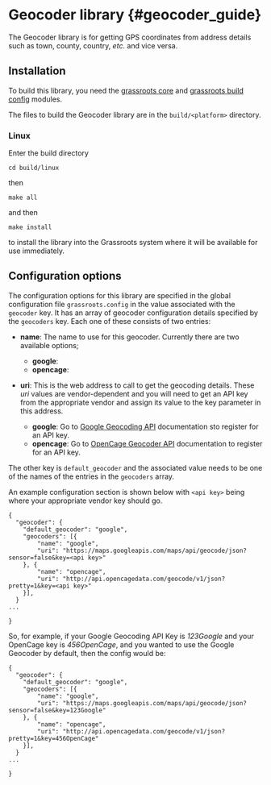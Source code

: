 ﻿# Geocoder library {#geocoder_guide}

The Geocoder library is for getting GPS coordinates from address details such as town, county, country, *etc.* and vice versa.

## Installation

To build this library, you need the [grassroots core](https://github.com/TGAC/grassroots-core) and [grassroots build config](https://github.com/TGAC/grassroots-build-config) modules.

The files to build the Geocoder library are in the ```build/<platform>``` directory. 

### Linux

Enter the build directory 

```
cd build/linux
```

then

```
make all
```

and then 

```
make install
```

to install the library into the Grassroots system where it will be available for use immediately.


## Configuration options


The configuration options for this library are specified in the global configuration file ```grassroots.config``` in the value associated with the ```geocoder``` key. It has an array of geocoder configuration details specified by the ```geocoders``` key. Each one of these consists of two entries:

 * **name**: The name to use for this geocoder. Currently there are two available options; 
     * **google**: 
     * **opencage**: 

 * **uri**: This is the web address to call to get the geocoding details. These *uri* values  are vendor-dependent and you will need to get an API key from the appropriate vendor and assign its value to the key parameter in this address.
     * **google**: Go to [Google Geocoding API](https://developers.google.com/maps/documentation/geocoding/get-api-key "") documentation sto register for an API key.
     * **opencage**: Go to [OpenCage Geocoder API](https://opencagedata.com/api "") documentation to register for an API key.


The other key is ```default_geocoder``` and the associated value needs to be one of the names of the entries in the ```geocoders``` array. 

An example configuration section is shown below with ```<api key>``` being where your appropriate vendor key should go.

~~~{json}
{
  "geocoder": {
	"default_geocoder": "google",
	"geocoders": [{
		"name": "google",
		"uri": "https://maps.googleapis.com/maps/api/geocode/json?sensor=false&key=<api key>"
	}, {
		"name": "opencage",
		"uri": "http://api.opencagedata.com/geocode/v1/json?pretty=1&key=<api key>"
	}],
  }
...

}
~~~


So, for example, if your Google Geocoding API Key is *123Google* and your OpenCage key is *456OpenCage*, and you wanted to use the Google Geocoder by default, then the config would be: 


~~~{json}
{
  "geocoder": {
	"default_geocoder": "google",
	"geocoders": [{
		"name": "google",
		"uri": "https://maps.googleapis.com/maps/api/geocode/json?sensor=false&key=123Google"
	}, {
		"name": "opencage",
		"uri": "http://api.opencagedata.com/geocode/v1/json?pretty=1&key=456OpenCage"
	}],
  }
...

}
~~~